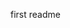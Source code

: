 first readme

<!---
MohammadSaif-78/MohammadSaif-78 is a ✨ special ✨ repository because its `README.md` (this file) appears on your GitHub profile.
You can click the Preview link to take a look at your changes.
--->
